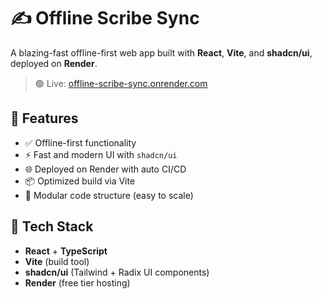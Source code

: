 # ✍️ Offline Scribe Sync

A blazing-fast offline-first web app built with **React**, **Vite**, and **shadcn/ui**, deployed on **Render**.

> 🟢 Live: [offline-scribe-sync.onrender.com](https://offline-scribe-sync.onrender.com)

## 📌 Features

- ✅ Offline-first functionality
- ⚡️ Fast and modern UI with `shadcn/ui`
- 🌐 Deployed on Render with auto CI/CD
- 📦 Optimized build via Vite
- 🧱 Modular code structure (easy to scale)

## 🚀 Tech Stack

- **React** + **TypeScript**
- **Vite** (build tool)
- **shadcn/ui** (Tailwind + Radix UI components)
- **Render** (free tier hosting)



